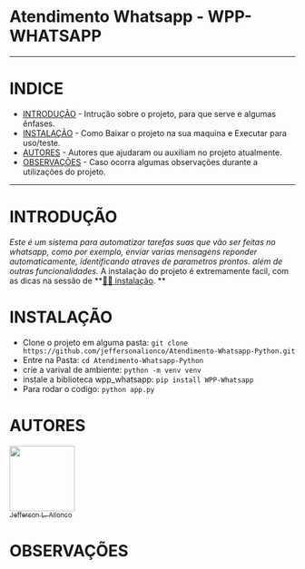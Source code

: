 # Atendimento Whatsapp -  WPP-WHATSAPP

---

# INDICE

* [INTRODUÇÃO](#introdução) - Intrução sobre o projeto, para que serve e algumas ênfases.
* [INSTALAÇÃO](#instalação) - Como Baixar o projeto na sua maquina e Executar para uso/teste.
* [AUTORES](#autores) - Autores que ajudaram ou auxiliam no projeto atualmente.
* [OBSERVAÇÕES](#observações) - Caso ocorra algumas observações durante a utilizações do projeto.

---

# INTRODUÇÃO

_Este é um sistema para automatizar tarefas suas que vão ser feitas no whatsapp, como por exemplo, enviar varias mensagens
reponder automaticamente, identificando atraves de parametros prontos. além de outras funcionalidades._
        A instalação do projeto é extremamente facil, com as dicas na sessão de **[👨‍💻 instalação](#instalação). **

# INSTALAÇÃO

- Clone o projeto em alguma pasta: `git clone https://github.com/jeffersonalionco/Atendimento-Whatsapp-Python.git`
- Entre na Pasta: `cd Atendimento-Whatsapp-Python`
- crie a varival de ambiente: `python -m venv venv`
- instale a biblioteca wpp_whatsapp: `pip install WPP-Whatsapp`
- Para rodar o codigo: `python app.py`

# AUTORES

[<img loading="lazy" src="https://scontent-gru2-2.xx.fbcdn.net/v/t39.30808-6/273837211_1382505092209828_5737095710214054058_n.jpg?_nc_cat=105&cb=99be929b-59f725be&ccb=1-7&_nc_sid=09cbfe&_nc_eui2=AeFQU7VM50Jn5INmhEMbCu80FN52wLNAvk4U3nbAs0C-ThvmrbiCSKciDh-7U3q8WGIEdt_5FFlGDQjSGvm-MLzf&_nc_ohc=usoYBlwCebQAX_V9CW2&_nc_ht=scontent-gru2-2.xx&oh=00_AfDrZyGnUxR_OmStTnfKTDsimxz0UTjHjkWT2wKtS0aSvg&oe=64CEAFA2" width=115><br><sub>Jefferson L. Alionco</sub>](https://www.linkedin.com/in/jeffersonalionco/) 

# OBSERVAÇÕES
